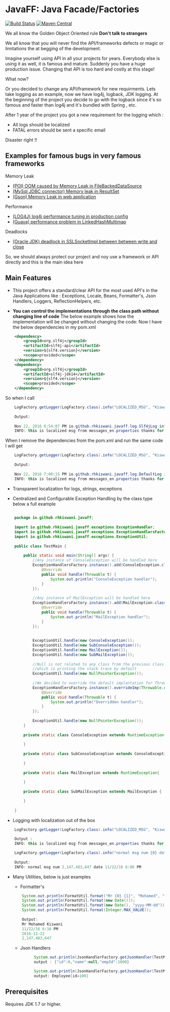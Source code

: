 JavaFF: Java Facade/Factories
=============================

[![Build Status](https://travis-ci.org/rhkiswani/JavaFF.svg?branch=develop)](https://travis-ci.org/rhkiswani/JavaFF)
[![Maven Central](https://img.shields.io/maven-central/v/io.github.rhkiswani/javaff.svg)](http://search.maven.org/#search%7Cga%7C1%7Cg%3A%22io.github.rhkiswani%22)

We all know the Golden Object Oriented rule **Don't talk to strangers**

We all know that you will never find the API/frameworks defects or magic or limitations the at begging of the development.
 
Imagine yourself using API in all your projects for years. Everybody else is using it as well, it is famous and mature. Suddenly you have a huge production issue.  Changing that API is too hard and costly at this stage! 

What now?

Or you decided to change any API/framework for new requirments.
Lets take  logging as an example, now we have log4j, logback, JDK logging.
At the beginning of the project you decide to go with the logback since it's so famous and faster than log4j and it's bundled with Spring , etc.

After 1 year of the project you got a new requirement for the logging which :
- All logs should be localized 
- FATAL errors should be sent a specific email 

Disaster right !!

Examples for famous bugs in very famous frameworks 
--------------------------------------------------- 
Memory Leak
- [(POI) OOM caused by Memory Leak in FileBackedDataSource ](https://bz.apache.org/bugzilla/show_bug.cgi?id=60140)
- [(MySql JDBC connector) Memory leak in ResultSet](https://bugs.mysql.com/bug.php?id=5022)
- [(Gson) Memory Leak in web application](https://github.com/google/gson/issues/402) 

Performance 
- [(LOG4J) log4j performance tuning in production config](https://bugzilla.redhat.com/show_bug.cgi?id=778690)
- [(Guava) performance problem in LinkedHashMultimap](https://github.com/google/guava/issues/1013)

Deadlocks
- [(Oracle JDK) deadlock in SSLSocketImpl between between write and close](http://bugs.java.com/view_bug.do?bug_id=8013809)

So, we should always protect our project and noy use a framework or API directly and this is the main idea here  

Main Features
-------------- 
- This project offers a standard/clear API for the most used API's in the Java Applications like : Exceptions, Locale, Beans, Formatter's, Json Handlers, Loggers, ReflectionHelpers, etc. 

- **You can control the implementations through the class path without changing line of code**
The below example shows how the implementation will be changed without changing the code:
Now I have the below dependencies in my pom.xml 
```xml
    <dependency>
        <groupId>org.slf4j</groupId>
        <artifactId>slf4j-api</artifactId>
        <version>${slf4.version}</version>
        <scope>provided</scope>
    </dependency>
    <dependency>
        <groupId>org.slf4j</groupId>
        <artifactId>slf4j-jdk14</artifactId>
        <version>${slf4.version}</version>
        <scope>provided</scope>
    </dependency>
```
So when I call 
```java
    LogFactory.getLogger(LogFactory.class).info("LOCALIZED_MSG", "Kiswani");  
    
    Output:
    
    Nov 22, 2016 6:54:07 PM io.github.rhkiswani.javaff.log.Slf4jLog info
    INFO: this is localized msg from messages_en.properties thanks for Mr Kiswani
```

When I remove the dependencies from the pom.xml and run the same code I will get 
    
```java
    LogFactory.getLogger(LogFactory.class).info("LOCALIZED_MSG", "Kiswani");
    
    Output:
    
    Nov 22, 2016 7:00:15 PM io.github.rhkiswani.javaff.log.DefaultLog info
    INFO: this is localized msg from messages_en.properties thanks for Mr Kiswani
 ```

- Transparent localization for logs, strings, exceptions
 
- Centralized and Configurable Exception Handling by the class type below a full example  
```java
    
    package io.github.rhkiswani.javaff;
    
    import io.github.rhkiswani.javaff.exceptions.ExceptionHandler;
    import io.github.rhkiswani.javaff.exceptions.ExceptionHandlersFactory;
    import io.github.rhkiswani.javaff.exceptions.ExceptionUtil;
    
    public class TestMain {
    
        public static void main(String[] args) {
            //Any instance of ConsoleException will be handled here
            ExceptionHandlersFactory.instance().add(ConsoleException.class, new ExceptionHandler() {
                @Override
                public void handle(Throwable t) {
                    System.out.println("ConsoleException handler");
                }
            });
    
            //Any instance of MailException will be handled here
            ExceptionHandlersFactory.instance().add(MailException.class, new ExceptionHandler() {
                @Override
                public void handle(Throwable t) {
                    System.out.println("MailException handler");
                }
            });
    
    
            ExceptionUtil.handle(new ConsoleException());
            ExceptionUtil.handle(new SubConsoleException());
            ExceptionUtil.handle(new MailException());
            ExceptionUtil.handle(new SubMailException());
    
            //Null is not related to any class from the previous class's, it will be handled by the default handler for Throwable.class
            //which is printing the stack trace by default
            ExceptionUtil.handle(new NullPointerException());
            
            //We decided to override the default implantation for Throwable.class
            ExceptionHandlersFactory.instance().overrideImp(Throwable.class, new ExceptionHandler() {
                @Override
                public void handle(Throwable t) {
                    System.out.println("Overridden handler");
                }
            });
    
            ExceptionUtil.handle(new NullPointerException());
        }
    
        private static class ConsoleException extends RuntimeException{
    
        }
    
        private static class SubConsoleException extends ConsoleException{
    
        }
    
        private static class MailException extends RuntimeException{
    
        }
    
        private static class SubMailException extends MailException {
    
        }
    
    }

```

- Logging with localization out of the box

```java
    LogFactory.getLogger(LogFactory.class).info("LOCALIZED_MSG", "Kiswani");
    
    Output : 
    INFO: this is localized msg from messages_en.properties thanks for Mr Kiswani
``` 

```java
    LogFactory.getLogger(LogFactory.class).info("normal msg num {0} date {1}", Integer.MAX_VALUE, new Date());
    
    Output:
    INFO: normal msg num 2,147,483,647 date 11/22/16 6:06 PM
``` 

- Many Utilities, below is just examples
    - Formatter's
    ```java
        System.out.println(FormatUtil.format("Mr {0} {1}", "Mohamed", "Kiswani"));
        System.out.println(FormatUtil.format(new Date()));
        System.out.println(FormatUtil.format(new Date(), "yyyy-MM-dd"));
        System.out.println(FormatUtil.format(Integer.MAX_VALUE));
        
        Output:
        Mr Mohamed Kiswani
        11/22/16 6:16 PM
        2016-11-22
        2,147,483,647
    ``` 
 
    - Json Handlers
      ```java
            System.out.println(JsonHandlerFactory.getJsonHandler(TestMain.class).toJson(new Employee(1000)));
            output : {"id":0,"name":null,"empId":1000}
       ``` 
       
      ```java
            System.out.println(JsonHandlerFactory.getJsonHandler(TestMain.class).fromJson("{\"id\":100,\"name\":null,\"empId\":1000}", Employee.class));
            output: Employee[id=100]   
       ```  

Prerequisites 
-------------
Requires JDK 1.7 or higher.

